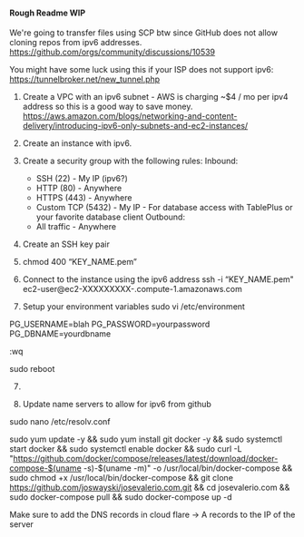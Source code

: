 #### Rough Readme WIP

We're going to transfer files using SCP btw since GitHub does not allow cloning repos from ipv6 addresses.
https://github.com/orgs/community/discussions/10539

You might have some luck using this if your ISP does not support ipv6: https://tunnelbroker.net/new_tunnel.php

1.  Create a VPC with an ipv6 subnet - AWS is charging ~$4 / mo per ipv4 address so this is a good way to save money.
    https://aws.amazon.com/blogs/networking-and-content-delivery/introducing-ipv6-only-subnets-and-ec2-instances/

2.  Create an instance with ipv6.


3.  Create a security group with the following rules:
    Inbound:
    - SSH (22) - My IP (ipv6?)
    - HTTP (80) - Anywhere
    - HTTPS (443) - Anywhere
    - Custom TCP (5432) - My IP - For database access with TablePlus or your favorite database client
      Outbound:
    - All traffic - Anywhere

4.  Create an SSH key pair

5.  chmod 400 “KEY_NAME.pem”

6.  Connect to the instance using the ipv6 address
ssh -i “KEY_NAME.pem" ec2-user@ec2-XXXXXXXXX-.compute-1.amazonaws.com

7. Setup your environment variables
sudo vi /etc/environment

PG_USERNAME=blah
PG_PASSWORD=yourpassword
PG_DBNAME=yourdbname

:wq

sudo reboot

7. 

7. Update name servers to allow for ipv6 from github

sudo nano /etc/resolv.conf


sudo yum update -y && sudo yum install git docker -y && sudo systemctl start docker && sudo systemctl enable docker && sudo curl -L "https://github.com/docker/compose/releases/latest/download/docker-compose-$(uname -s)-$(uname -m)" -o /usr/local/bin/docker-compose && sudo chmod +x /usr/local/bin/docker-compose && git clone https://github.com/joswayski/josevalerio.com.git && cd josevalerio.com && sudo docker-compose pull && sudo docker-compose up -d

Make sure to add the DNS records in cloud flare -> A records to the IP of the server
